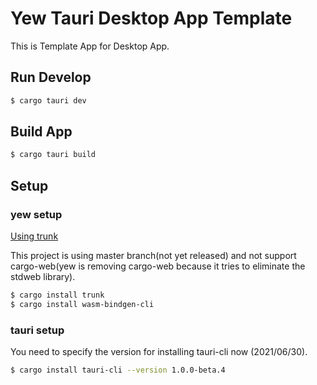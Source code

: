 # Yew Tauri Desktop App Template

This is Template App for Desktop App.

## Run Develop
```bash
$ cargo tauri dev
```

## Build App
```bash
$ cargo tauri build
```

## Setup 
### yew setup
[Using trunk](https://yew.rs/ja/next/getting-started/project-setup/using-trunk)

This project is using master branch(not yet released) and not support cargo-web(yew is removing cargo-web because it tries to eliminate the stdweb library).

```bash
$ cargo install trunk
$ cargo install wasm-bindgen-cli
```


### tauri setup

You need to specify the version for installing tauri-cli now (2021/06/30).

```bash
$ cargo install tauri-cli --version 1.0.0-beta.4
```